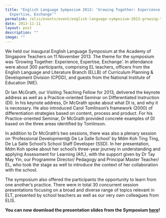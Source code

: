 ```yaml
---
title: "English Language Symposium 2013: ‘Growing Together: Experience,
  Expertise, Exchange’"
permalink: /elis/events/event/english-language-symposium-2013-growing-together-experience-expertise-exchange/
date: 2013-11-11
layout: post
description: ""
image: ""
---
```

We held our inaugural English Language Symposium at the Academy of Singapore Teachers on 11 November 2013. The theme for the symposium was ‘Growing Together: Experience, Expertise, Exchange’. In attendance were about 300 participants, comprising EL teachers, officers from the English Language and Literature Branch (ELLB) of Curriculum Planning & Development Division (CPDD), and guests from the National Institute of Education (NIE).

Dr Ian McGrath, our Visiting Teaching Fellow for 2013, delivered the keynote address as well as a Practice-oriented Seminar on Differentiated Instruction (DI). In his keynote address, Dr McGrath spoke about what DI is, and why it is necessary. He also introduced Carol Tomlinson’s framework (2000) of differentiation strategies based on content, process and product. For his Practice-oriented Seminar, Dr McGrath provided concrete examples of DI based on the three areas identified by Tomlinson.

In addition to Dr McGrath’s two sessions, there was also a plenary session on ‘Professional Development@ De La Salle School’ by Mdm Koh Ting Ting, De La Salle School’s School Staff Developer (SSD). In her presentation, Mdm Koh spoke about her school’s three-year journey in understanding and applying Assessment for Learning (AfL), with the support given by Dr Tay May Yin, our Programme Director/ Pedagogy and Principal Master Teacher/ EL, who took the stage as well to introduce the context of her collaboration with the school.

The symposium also offered the participants the opportunity to learn from one another’s practice. There were in total 30 concurrent session presentations focusing on a broad and diverse range of topics relevant in ELT, presented by school teachers as well as our very own colleagues from ELIS.

**You can now download the presentation slides from the Symposium [here](https://academyofsingaporeteachers.moe.edu.sg/elis/events/english-language-symposium-2013)!**
